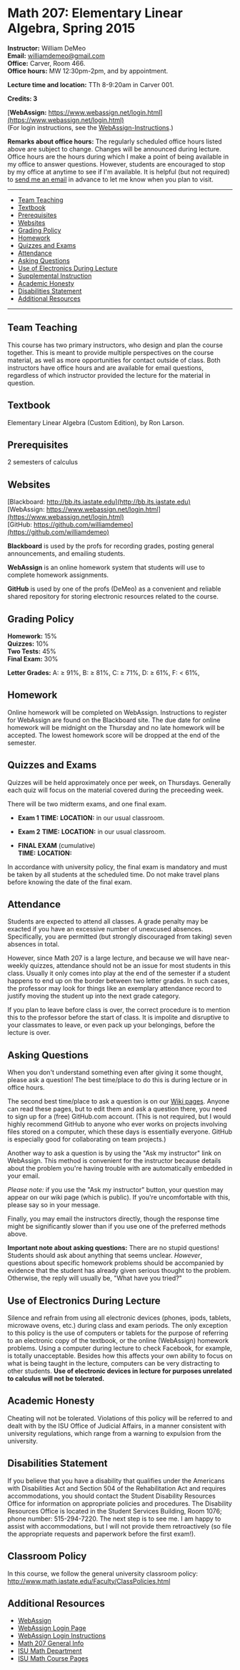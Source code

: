 Math 207: Elementary Linear Algebra, Spring 2015
================================================

**Instructor:**  William DeMeo  
**Email:** [williamdemeo@gmail.com](mailto:williamdemeo@gmail.com)  
**Office:** Carver, Room 466.  
**Office hours:** MW 12:30pm-2pm, and by appointment.  

**Lecture time and location:** TTh 8-9:20am in Carver 001.

**Credits: 3**

<!-- **Course Webpage:** http://github.com/williamdemeo/Math207-Spring2015 -->

[**WebAssign:** https://www.webassign.net/login.html](https://www.webassign.net/login.html)  
(For login instructions, see the [WebAssign-Instructions](http://htmlpreview.github.io/?https://github.com/williamdemeo/Math207-Spring2015/blob/master/WebAssign-Instructions.html).)

**Remarks about office hours:**
The regularly scheduled office hours listed above are subject to change.
Changes will be announced during lecture. Office hours are the hours during
which I make a point of being available in my office to answer questions.
However, students are encouraged to stop by my office at anytime to see if I'm
available. It is helpful (but not required) to [send me an email](mailto:williamdemeo@gmail.com)
in advance to let me know when you plan to visit.


----------------------------------------------------------------------------------
- [Team Teaching](#team-teaching)
- [Textbook](#textbook)
- [Prerequisites](#prerequisites)
- [Websites](#websites)
- [Grading Policy](#grading-policy)
- [Homework](#homework)
- [Quizzes and Exams](#quizzes-and-exams)
- [Attendance](#attendance)
- [Asking Questions](#asking-questions)
- [Use of Electronics During Lecture](#use-of-electronics-during-lecture)
- [Supplemental Instruction](#supplemental-instruction)
- [Academic Honesty](#academic-honesty)
- [Disabilities Statement](#disabilities-statement)
- [Additional Resources](#additional-resources)

-----------------------------------------------------------------------------------

Team Teaching
--------------
This course has two primary instructors, who design and plan the course
together. This is meant to provide multiple perspectives on the course material, as well
as more opportunities for contact outside of class. Both instructors have office hours and
are available for email questions, regardless of which instructor provided the lecture for the
material in question.

Textbook
--------
Elementary Linear Algebra (Custom Edition), by Ron Larson.

Prerequisites
-------------
2 semesters of calculus

Websites
--------
[Blackboard: http://bb.its.iastate.edu](http://bb.its.iastate.edu)  
[WebAssign: https://www.webassign.net/login.html](https://www.webassign.net/login.html)  
[GitHub: https://github.com/williamdemeo](https://github.com/williamdemeo)

**Blackboard** is used by the profs for recording grades, posting general
announcements, and emailing students.

**WebAssign** is an online homework system that students will use to complete
homework assignments.

**GitHub** is used by one of the profs (DeMeo) as a convenient and reliable
  shared repository for storing electronic resources related to the course. 

Grading Policy
--------------
**Homework:** 15%  
**Quizzes:** 10%  
**Two Tests:** 45%  
**Final Exam:** 30%

**Letter Grades:** A: ≥ 91%, B: ≥ 81%, C: ≥ 71%, D: ≥ 61%, F: < 61%,

Homework
--------
Online homework will be completed on WebAssign. Instructions to register
for WebAssign are found on the Blackboard site. The due date for online homework will be
midnight on the Thursday and no late homework will be accepted. The lowest homework
score will be dropped at the end of the semester.

Quizzes and Exams
-----------------
Quizzes will be held approximately once per week, on Thursdays.  Generally each quiz
will focus on the material covered during the preceeding week.

There will be two midterm exams, and one final exam.

+ **Exam 1**
**TIME:**
**LOCATION:** in our usual classroom.
  
+ **Exam 2**
**TIME:**
**LOCATION:** in our usual classroom.

+ **FINAL EXAM** (cumulative)  
**TIME:**
**LOCATION:**

In accordance with university policy, the final exam is mandatory and must be
taken by all students at the scheduled time. Do not make travel plans before
knowing the date of the final exam.

Attendance
----------
Students are expected to attend all classes.
A grade penalty may be exacted if you have an excessive number of unexcused absences.
Specifically, you are permitted (but strongly discouraged from taking) seven
absences in total. 

However, since Math 207 is a large lecture, and because we will have near-weekly
quizzes, attendance should not be an issue for most students in this class.
Usually it only comes into play at the end of the semester if a student happens
to end up on the border between two letter grades.  In such cases, the professor
may look for things like an exemplary attendance record to justify moving the
student up into the next grade category. 

If you plan to leave before class is over, the correct procedure is to mention
this to the professor before the start of class. It is impolite and disruptive
to your classmates to leave, or even pack up your belongings, before the lecture
is over.


Asking Questions
----------------
When you don't understand something even after giving it some thought,
please ask a question!  The best time/place to do this is during lecture or in
office hours. 

The second best time/place to ask a question is on our
[Wiki pages](https://github.com/williamdemeo/Math207-Spring2015/wiki).  Anyone
can read these pages, but to edit them and ask a question there, you need to
sign up for a (free) GitHub.com account. (This is not required, but I would
highly recommend GitHub to anyone who ever works on projects involving files
stored on a computer, which these days is essentially everyone.  GitHub is
especially good for collaborating on team projects.)

Another way to ask a question is by using the "Ask my instructor" link on
WebAssign. This method is convenient for the instructor because
details about the problem you're having trouble with are automatically embedded
in your email.

*Please note:* if you use the "Ask my instructor" button, your
question may appear on our wiki page (which is public).  If you're
uncomfortable with this, please say so in your message.

Finally, you may email the instructors directly, though the response
time might be significantly slower than if you use one of the preferred methods
above. 

**Important note about asking questions:** 
There are no stupid questions!  Students should ask about anything that seems
unclear. *However*, questions about specific homework problems should be
accompanied by evidence that the student has already given serious thought to
the problem.  Otherwise, the reply will usually be, "What have you tried?"

Use of Electronics During Lecture
---------------------------------
Silence and refrain from using all electronic devices (phones, ipods, tablets,
microwave ovens, etc.) during class and exam periods.  The only exception to
this policy is the use of computers or tablets for the purpose of referring to
an electronic copy of the textbook, or the online (WebAssign) homework
problems. Using a computer during lecture to check Facebook, for
example, is totally unacceptable. Besides how this affects your own ability to
focus on what is being taught in the lecture, computers can be very distracting 
to other students. **Use of electronic devices in lecture for purposes unrelated
to calculus will not be tolerated.**

Academic Honesty
----------------
Cheating will not be tolerated. Violations of this policy will be referred to
and dealt with by the ISU Office of Judicial Affairs, in a  manner consistent
with university regulations, which range from a warning to expulsion from the
university.


Disabilities Statement
----------------------
If you believe that you have a disability that qualifies under the
Americans with Disabilities Act and Section 504 of the Rehabilitation
Act and requires accommodations, you should contact the Student Disability
Resources Office for information on appropriate policies and procedures. 
The Disability Resources Office is located in the Student Services
Building, Room 1076; phone number: 515-294-7220. The next step is to
see me. I am happy to assist with accommodations, but I will not
provide them retroactively (so file the appropriate requests and paperwork 
before the first exam!).

Classroom Policy
----------------
In this course, we follow the general university classroom policy: http://www.math.iastate.edu/Faculty/ClassPolicies.html

Additional Resources
--------------------
+ [WebAssign](https://www.webassign.net/login.html)
+ [WebAssign Login Page](https://www.webassign.net/login.html)
+ [WebAssign Login Instructions](http://htmlpreview.github.io/?https://github.com/williamdemeo/Math207-Spring2015/blob/master/WebAssign-Instructions.html)
+ [Math 207 General Info](http://orion.math.iastate.edu/dept/CoursePages/207/)
+ [ISU Math Department](http://www.math.iastate.edu/)
+ [ISU Math Course Pages](http://www.math.iastate.edu/Directories/CoursePages.html)
  

